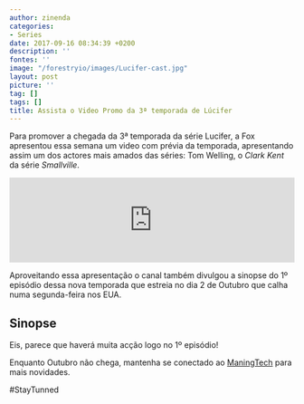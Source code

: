 ```yaml
---
author: zinenda
categories:
- Series
date: 2017-09-16 08:34:39 +0200
description: ''
fontes: ''
image: "/forestryio/images/Lucifer-cast.jpg"
layout: post
picture: ''
tag: []
tags: []
title: Assista o Video Promo da 3ª temporada de Lúcifer
---
```



Para promover a chegada da 3ª temporada da série Lucifer, a Fox apresentou essa semana um video com prévia da temporada, apresentando assim um dos actores mais amados das séries: Tom Welling, o *Clark Kent* da série *Smallville*.

<iframe width="100%" height="auto" src="https://www.youtube.com/embed/DKKGtOSM2TM" frameborder="0" allowfullscreen="" async="" preload=""></iframe>

Aproveitando essa apresentação o canal também divulgou a sinopse do 1º episódio dessa nova temporada que estreia no dia 2 de Outubro que calha numa segunda-feira nos EUA.

## Sinopse

Eis, parece que haverá muita acção logo no 1º episódio!

Enquanto Outubro não chega, mantenha se conectado ao [ManingTech](/) para mais novidades.

#StayTunned